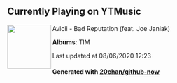 ## Currently Playing on YTMusic

[<img align="left" width="100" src="https://lh3.googleusercontent.com/skYcIJwF-RSpYpPhT4DENQ6FbSgrFeQ_r81xdPfwDjjpOBwUeH0tcM6XrnPttU8z9xeeQd1pgQL2iO-N">](https://music.youtube.com/channel/UCuACQmW04T3v9Mz_1_suFYw)

Avicii - Bad Reputation (feat. Joe Janiak)

**Albums**: TIM

Last updated at 08/06/2020 12:23

#### Generated with [20chan/github-now](https://github.com/20chan/github-now)


<!--
**20chan/20chan** is a ✨ _special_ ✨ repository because its `README.md` (this file) appears on your GitHub profile.

Here are some ideas to get you started:

- 🔭 I’m currently working on ...
- 🌱 I’m currently learning ...
- 👯 I’m looking to collaborate on ...
- 🤔 I’m looking for help with ...
- 💬 Ask me about ...
- 📫 How to reach me: ...
- 😄 Pronouns: ...
- ⚡ Fun fact: ...
-->
